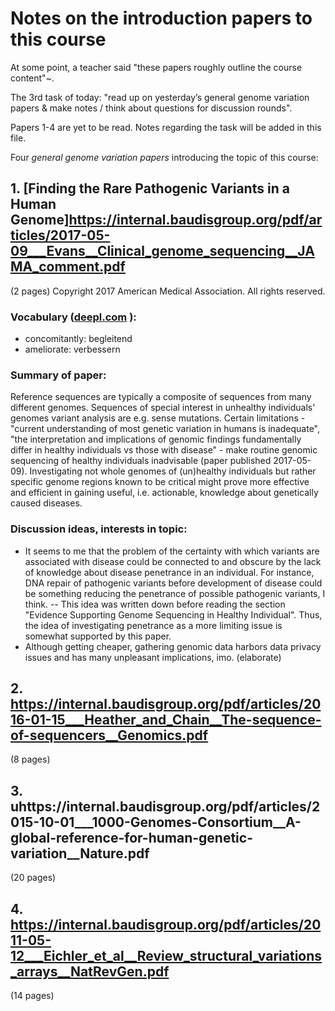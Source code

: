 # Notes on the introduction papers to this course

At some point, a teacher said "these papers roughly outline the course content"~.

The 3rd task of today: "read up on yesterday’s general genome variation papers & make notes / think about questions for discussion rounds".

Papers 1-4 are yet to be read. Notes regarding the task will be added in this file.

Four _general genome variation papers_ introducing the topic of this course:

## 1. [Finding the Rare Pathogenic Variants in a Human Genome]https://internal.baudisgroup.org/pdf/articles/2017-05-09___Evans__Clinical_genome_sequencing__JAMA_comment.pdf
(2 pages) Copyright 2017 American Medical Association. All rights reserved.

### Vocabulary ([deepl.com](https://www.deepl.com/translator#en/de/concomitantly%0Aameliorate) ):
- concomitantly: begleitend
- ameliorate: verbessern

### Summary of paper:
Reference sequences are typically a composite of sequences from many different genomes. Sequences of special interest in unhealthy individuals' genomes variant analysis are e.g. sense mutations.
Certain limitations - "current understanding of most genetic variation in humans is inadequate", "the interpretation and implications of genomic findings fundamentally differ in healthy individuals vs those with disease" - make routine genomic sequencing of healthy individuals inadvisable (paper published 2017-05-09).
Investigating not whole genomes of (un)healthy individuals but rather specific genome regions known to be critical  might prove more effective and efficient in gaining useful, i.e. actionable, knowledge about genetically caused diseases.

### Discussion ideas, interests in topic:
- It seems to me that the problem of the certainty with which variants are associated with disease could be connected to and obscure by the lack of knowledge about disease penetrance in an individual. For instance, DNA repair of pathogenic variants before development of disease could be something reducing the penetrance of possible pathogenic variants, I think.
-- This idea was written down before reading the section "Evidence Supporting Genome Sequencing in Healthy Individual". Thus, the idea of investigating penetrance as a more limiting issue is somewhat supported by this paper.
- Although getting cheaper, gathering genomic data harbors data privacy issues and has many unpleasant implications, imo. (elaborate)

## 2. https://internal.baudisgroup.org/pdf/articles/2016-01-15___Heather_and_Chain__The-sequence-of-sequencers__Genomics.pdf 
(8 pages)

## 3. uhttps://internal.baudisgroup.org/pdf/articles/2015-10-01___1000-Genomes-Consortium__A-global-reference-for-human-genetic-variation__Nature.pdf
(20 pages)

## 4. https://internal.baudisgroup.org/pdf/articles/2011-05-12___Eichler_et_al__Review_structural_variations_arrays__NatRevGen.pdf
(14 pages)
